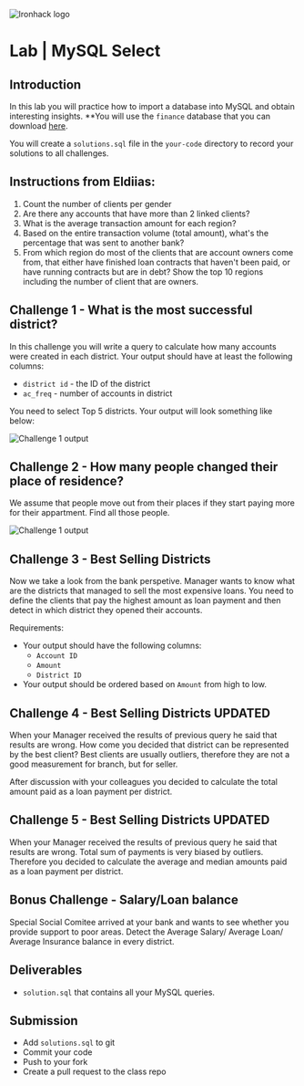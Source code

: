 ![Ironhack logo](https://i.imgur.com/1QgrNNw.png)

# Lab | MySQL Select

## Introduction

In this lab you will practice how to import a database into MySQL and obtain interesting insights. **You will use the `finance` database that you can download [here](https://srv-file5.gofile.io/download/4OZZC5/finance.zip).

You will create a `solutions.sql` file in the `your-code` directory to record your solutions to all challenges.

## Instructions from Eldiias:

1. Count the number of clients per gender
2. Are there any accounts that have more than 2 linked clients?
3. What is the average transaction amount for each region?
4. Based on the entire transaction volume (total amount), what's the percentage that was sent to another bank?
5. From which region do most of the clients that are account owners come from, that either have finished loan contracts that haven't been paid, or have running contracts but are in debt? Show the top 10 regions including the number of client that are owners.

## Challenge 1 - What is the most successful district?

In this challenge you will write a query to calculate how many accounts were created in each district. Your output should have at least the following columns:

* `district id` - the ID of the district
* `ac_freq` - number of accounts in district

You need to select Top 5 districts.
Your output will look something like below:

![Challenge 1 output](challenge-1.png)

## Challenge 2 - How many people changed their place of residence?

We assume that people move out from their places if they start paying more for their appartment. Find all those people.

![Challenge 1 output](challenge-1.png)

## Challenge 3 - Best Selling Districts

Now we take a look from the bank perspetive. Manager wants to know what are the districts that managed to sell the most expensive loans. You need to define the clients that pay the highest amount as loan payment and then detect in which district they opened their accounts.

Requirements:

* Your output should have the following columns:
	* `Account ID`
	* `Amount`
	* `District ID`
* Your output should be ordered based on `Amount` from high to low.

## Challenge 4 - Best Selling Districts UPDATED

When your Manager received the results of previous query he said that results are wrong. How come you decided that district can be represented by the best client? Best clients are usually outliers, therefore they are not a good measurement for branch, but for seller. 

After discussion with your colleagues you decided to calculate the total amount paid as a loan payment per district. 

## Challenge 5 - Best Selling Districts UPDATED

When your Manager received the results of previous query he said that results are wrong. Total sum of payments is very biased by outliers. Therefore you decided to calculate the average and median amounts paid as a loan payment per district. 

## Bonus Challenge - Salary/Loan balance

Special Social Comitee arrived at your bank and wants to see whether you provide support to poor areas. 
Detect the Average Salary/ Average Loan/ Average Insurance balance in every district. 

## Deliverables

* `solution.sql` that contains all your MySQL queries.

## Submission

* Add `solutions.sql` to git
* Commit your code
* Push to your fork
* Create a pull request to the class repo
